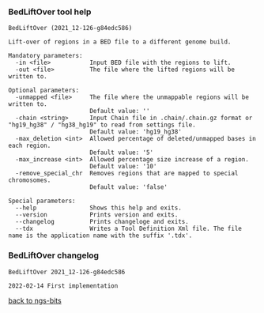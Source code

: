 ### BedLiftOver tool help
	BedLiftOver (2021_12-126-g84edc586)
	
	Lift-over of regions in a BED file to a different genome build.
	
	Mandatory parameters:
	  -in <file>           Input BED file with the regions to lift.
	  -out <file>          The file where the lifted regions will be written to.
	
	Optional parameters:
	  -unmapped <file>     The file where the unmappable regions will be written to.
	                       Default value: ''
	  -chain <string>      Input Chain file in .chain/.chain.gz format or "hg19_hg38" / "hg38_hg19" to read from settings file.
	                       Default value: 'hg19_hg38'
	  -max_deletion <int>  Allowed percentage of deleted/unmapped bases in each region.
	                       Default value: '5'
	  -max_increase <int>  Allowed percentage size increase of a region.
	                       Default value: '10'
	  -remove_special_chr  Removes regions that are mapped to special chromosomes.
	                       Default value: 'false'
	
	Special parameters:
	  --help               Shows this help and exits.
	  --version            Prints version and exits.
	  --changelog          Prints changeloge and exits.
	  --tdx                Writes a Tool Definition Xml file. The file name is the application name with the suffix '.tdx'.
	
### BedLiftOver changelog
	BedLiftOver 2021_12-126-g84edc586
	
	2022-02-14 First implementation
[back to ngs-bits](https://github.com/imgag/ngs-bits)
